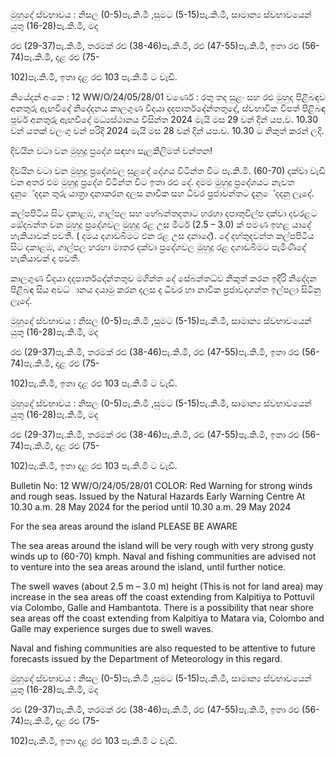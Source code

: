 මුහුදේ ස්වභාවය : නිසල (0-5)පැ.කි.මී ,සුමට (5-15)පැ.කි.මී, සාමාන්‍ය ස්වභාවයෙන් යුතු (16-28)පැ.කි.මී, මද

රළු (29-37)පැ.කි.මී, තරමක් රළු (38-46)පැ.කි.මී, රළු (47-55)පැ.කි.මී, ඉතා රළු (56-74)පැ.කි.මී, දළ රළු (75-

102)පැ.කි.මී, ඉතා දළ රළු 103 පැ.කි.මී ට වැඩි.

නියේදන්‍ අංකෙ : 12 WW/O/24/05/28/01 වර්ණෙ : රතු තද සුළං සහ රළු මුහුද පිළිබඳව අනතුරු ඇඟවීදේ නිදේදනය කාලගුණ විදයා දදපාර්තදේන්තතුදේ, ස්වභාවික විපත් පිළිබඳ පූර්ව අනතුරු ඇඟවීදේ මධ්‍යස්ථානය විසින්ත 2024 මැයි මස 29 වන්‍ දින්‍ යප.ව. 10.30 වන්‍ යතක් වලංගු වන්‍ පරිදි 2024 මැයි මස 28 වන්‍ දින්‍ යප.ව. 10.30 ට නිකුත් කරන්‍ ලදි.

දිවයින වටා වන මුහුදු ප්‍රදේශ සඳහා සැලකිලිමත් වන්තන!

දිවයින වටා වන මුහුදු ප්‍රදේශවල සුළදේ දේගය විටින්ත විට පැ.කි.මී. (60-70) දක්වා වැඩි වන අතර එම මුහුදු ප්‍රදේශ විටින්ත විට ඉතා රළු දේ. දමම මුහුදු ප්‍රදේශයට නැවත දැනුේදදන තුරු යාත්‍රා දනාකරන දලස නාවික සහ ධීවර ප්‍රජාවන්තට දැනුේදදනු ලැදේ.

කල්පපිටිය සිට දකාළඹ, ගාල්පල සහ හේබන්තදතාට හරහා දපාතුවිල්ප දක්වා දවරළට ඔේදබන්ත වන මුහුදු ප්‍රදේශවල මුහුදු රළ උස මීටර් (2.5 – 3.0) ක් පමණ ඉහළ යාදේ හැකියාවක් පවතී. ( දමය දගාඩබිමට එන රළ උස දනාදේ). දේ දහ්තුදවන්ත කල්පපිටිය සිට දකාළඹ, ගාල්පල හරහා මාතර දක්වා ප්‍රදේශවල මුහුදු රළ දගාඩබිමට පැමිණීදේ හැකියාවක් ද පවතී.

කාලගුණ විදයා දදපාර්තදේන්තතුව මගින්ත දේ සේබන්තධ්‍ව නිකුත් කරන ඉදිරි නිදේදන පිළිබඳ සිය අවධ්‍ානය දයාමු කරන දලස ද ධීවර හා නාවික ප්‍රජාවදගන්ත ඉල්පලා සිටිනු ලැදේ.

මුහුදේ ස්වභාවය : නිසල (0-5)පැ.කි.මී ,සුමට (5-15)පැ.කි.මී, සාමාන්‍ය ස්වභාවයෙන් යුතු (16-28)පැ.කි.මී, මද

රළු (29-37)පැ.කි.මී, තරමක් රළු (38-46)පැ.කි.මී, රළු (47-55)පැ.කි.මී, ඉතා රළු (56-74)පැ.කි.මී, දළ රළු (75-

102)පැ.කි.මී, ඉතා දළ රළු 103 පැ.කි.මී ට වැඩි.

මුහුදේ ස්වභාවය : නිසල (0-5)පැ.කි.මී ,සුමට (5-15)පැ.කි.මී, සාමාන්‍ය ස්වභාවයෙන් යුතු (16-28)පැ.කි.මී, මද

රළු (29-37)පැ.කි.මී, තරමක් රළු (38-46)පැ.කි.මී, රළු (47-55)පැ.කි.මී, ඉතා රළු (56-74)පැ.කි.මී, දළ රළු (75-

102)පැ.කි.මී, ඉතා දළ රළු 103 පැ.කි.මී ට වැඩි.

Bulletin No: 12 WW/O/24/05/28/01 COLOR: Red Warning for strong winds and rough seas. Issued by the Natural Hazards Early Warning Centre At 10.30 a.m. 28 May 2024 for the period until 10.30 a.m. 29 May 2024

For the sea areas around the island PLEASE BE AWARE

The sea areas around the island will be very rough with very strong gusty winds up to (60-70) kmph. Naval and fishing communities are advised not to venture into the sea areas around the island, until further notice.

The swell waves (about 2.5 m – 3.0 m) height (This is not for land area) may increase in the sea areas off the coast extending from Kalpitiya to Pottuvil via Colombo, Galle and Hambantota. There is a possibility that near shore sea areas off the coast extending from Kalpitiya to Matara via, Colombo and Galle may experience surges due to swell waves.

Naval and fishing communities are also requested to be attentive to future forecasts issued by the Department of Meteorology in this regard.

මුහුදේ ස්වභාවය : නිසල (0-5)පැ.කි.මී ,සුමට (5-15)පැ.කි.මී, සාමාන්‍ය ස්වභාවයෙන් යුතු (16-28)පැ.කි.මී, මද

රළු (29-37)පැ.කි.මී, තරමක් රළු (38-46)පැ.කි.මී, රළු (47-55)පැ.කි.මී, ඉතා රළු (56-74)පැ.කි.මී, දළ රළු (75-

102)පැ.කි.මී, ඉතා දළ රළු 103 පැ.කි.මී ට වැඩි.